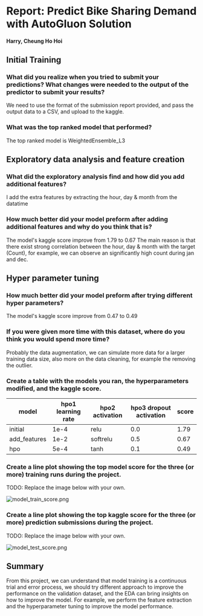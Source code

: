 # Report: Predict Bike Sharing Demand with AutoGluon Solution
#### Harry, Cheung Ho Hoi

## Initial Training
### What did you realize when you tried to submit your predictions? What changes were needed to the output of the predictor to submit your results?
We need to use the format of the submission report provided, and pass the output data to a CSV, and upload to the kaggle.

### What was the top ranked model that performed?
The top ranked model is WeightedEnsemble_L3

## Exploratory data analysis and feature creation
### What did the exploratory analysis find and how did you add additional features?
I add the extra features by extracting the hour, day & month from the datatime 

### How much better did your model preform after adding additional features and why do you think that is?
The model's kaggle score improve from 1.79 to 0.67
The main reason is that there exist strong correlation between the hour, day & month with the target (Count), for example, we can observe an significantly high count during jan and dec.

## Hyper parameter tuning
### How much better did your model preform after trying different hyper parameters?
The model's kaggle score improve from 0.47 to 0.49

### If you were given more time with this dataset, where do you think you would spend more time?
Probably the data augmentation, we can simulate more data for a larger training data size, also more on the data cleaning, for example the removing the outlier. 

### Create a table with the models you ran, the hyperparameters modified, and the kaggle score.
|model|hpo1 learning rate|hpo2 activation|hpo3 dropout activation|score|
|--|--|--|--|--|
|initial|1e-4|relu|0.0|1.79|
|add_features|1e-2|softrelu|0.5|0.67|
|hpo|5e-4|tanh|0.1|0.49|

### Create a line plot showing the top model score for the three (or more) training runs during the project.

TODO: Replace the image below with your own.

![model_train_score.png](img/model_train_score.png)

### Create a line plot showing the top kaggle score for the three (or more) prediction submissions during the project.

TODO: Replace the image below with your own.

![model_test_score.png](img/model_test_score.png)

## Summary
From this project, we can understand that model training is a continuous trial and error process, we should try different approach to improve the performance on the validation dataset, and the EDA can bring insights on how to improve the model. For example, we perform the feature extraction and the hyperparameter tuning to improve the model performance. 